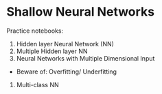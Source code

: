 # Shallow Neural Networks

Practice notebooks:
  1. Hidden layer Neural Network (NN)
  2. Multiple Hidden layer NN
  3. Neural Networks with Multiple Dimensional Input
  - Beware of: Overfitting/ Underfitting
  1. Multi-class NN